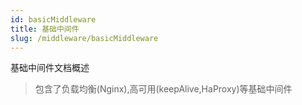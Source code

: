 ```yaml
---
id: basicMiddleware
title: 基础中间件
slug: /middleware/basicMiddleware
---
```


基础中间件文档概述

> 包含了负载均衡(Nginx),高可用(keepAlive,HaProxy)等基础中间件
